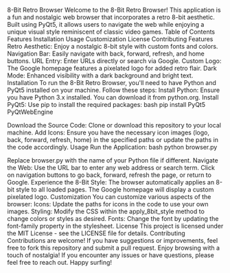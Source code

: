 8-Bit Retro Browser
Welcome to the 8-Bit Retro Browser! This application is a fun and nostalgic web browser that incorporates a retro 8-bit aesthetic. Built using PyQt5, it allows users to navigate the web while enjoying a unique visual style reminiscent of classic video games.
Table of Contents
Features
Installation
Usage
Customization
License
Contributing
Features
Retro Aesthetic: Enjoy a nostalgic 8-bit style with custom fonts and colors.
Navigation Bar: Easily navigate with back, forward, refresh, and home buttons.
URL Entry: Enter URLs directly or search via Google.
Custom Logo: The Google homepage features a pixelated logo for added retro flair.
Dark Mode: Enhanced visibility with a dark background and bright text.
Installation
To run the 8-Bit Retro Browser, you'll need to have Python and PyQt5 installed on your machine. Follow these steps:
Install Python: Ensure you have Python 3.x installed. You can download it from python.org.
Install PyQt5: Use pip to install the required packages:
bash
pip install PyQt5 PyQtWebEngine

Download the Source Code: Clone or download this repository to your local machine.
Add Icons: Ensure you have the necessary icon images (logo, back, forward, refresh, home) in the specified paths or update the paths in the code accordingly.
Usage
Run the Application:
bash
python browser.py

Replace browser.py with the name of your Python file if different.
Navigate the Web:
Use the URL bar to enter any web address or search term.
Click on navigation buttons to go back, forward, refresh the page, or return to Google.
Experience the 8-Bit Style:
The browser automatically applies an 8-bit style to all loaded pages.
The Google homepage will display a custom pixelated logo.
Customization
You can customize various aspects of the browser:
Icons: Update the paths for icons in the code to use your own images.
Styling: Modify the CSS within the apply_8bit_style method to change colors or styles as desired.
Fonts: Change the font by updating the font-family property in the stylesheet.
License
This project is licensed under the MIT License - see the LICENSE file for details.
Contributing
Contributions are welcome! If you have suggestions or improvements, feel free to fork this repository and submit a pull request. Enjoy browsing with a touch of nostalgia! If you encounter any issues or have questions, please feel free to reach out. Happy surfing!
